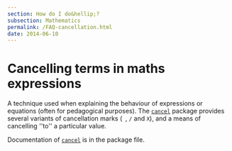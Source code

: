 ```yaml
---
section: How do I do&hellip;?
subsection: Mathematics
permalink: /FAQ-cancellation.html
date: 2014-06-10
---
```


# Cancelling terms in maths expressions

A technique used when explaining the behaviour of expressions or
equations (often for pedagogical purposes).  The [`cancel`](https://ctan.org/pkg/cancel)
package provides several variants of cancellation marks
(` `, `/` and `X`), and
a means of cancelling ''to'' a particular value.

Documentation of [`cancel`](https://ctan.org/pkg/cancel) is in the package file.

